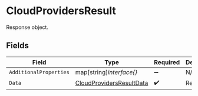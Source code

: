 # CloudProvidersResult

Response object.


## Fields

| Field                                                                       | Type                                                                        | Required                                                                    | Description                                                                 |
| --------------------------------------------------------------------------- | --------------------------------------------------------------------------- | --------------------------------------------------------------------------- | --------------------------------------------------------------------------- |
| `AdditionalProperties`                                                      | map[string]*interface{}*                                                    | :heavy_minus_sign:                                                          | N/A                                                                         |
| `Data`                                                                      | [CloudProvidersResultData](../../models/shared/cloudprovidersresultdata.md) | :heavy_check_mark:                                                          | Result data.                                                                |